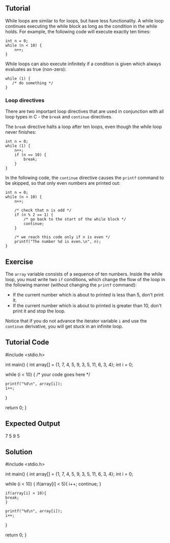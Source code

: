Tutorial
--------

While loops are similar to for loops, but have less functionality. A while loop continues executing the while block as long as the
condition in the while holds. For example, the following code will execute exactly ten times:

    int n = 0;
    while (n < 10) {
        n++;
    }

While loops can also execute infinitely if a condition is given which always evaluates as true (non-zero):

    while (1) {
       /* do something */
    }

### Loop directives

There are two important loop directives that are used in conjunction with all loop types in C - the `break` and `continue` directives.

The `break` directive halts a loop after ten loops, even though the while loop never finishes:

    int n = 0;
    while (1) {
        n++;
        if (n == 10) {
            break;
        }
    }

In the following code, the `continue` directive causes the `printf` command to be skipped, so that only even numbers are printed out:

    int n = 0;
    while (n < 10) {
        n++;

        /* check that n is odd */
        if (n % 2 == 1) {
            /* go back to the start of the while block */
            continue;
        }

        /* we reach this code only if n is even */
        printf("The number %d is even.\n", n);
    }

Exercise
--------

The `array` variable consists of a sequence of ten numbers. Inside the while loop, you must write two `if` conditions, 
which change the flow of the loop in the following manner (without changing the `printf` command):

* If the current number which is about to printed is less than 5, don't print it.
* If the current number which is about to printed is greater than 10, don't print it and stop the loop.

Notice that if you do not advance the iterator variable `i` and use the `continue` derivative, you will get stuck in an infinite loop.

Tutorial Code
-------------

#include <stdio.h>

int main() {
  int array[] = {1, 7, 4, 5, 9, 3, 5, 11, 6, 3, 4};
  int i = 0;

  while (i < 10) {
    /* your code goes here */

    printf("%d\n", array[i]);
    i++;
  }

  return 0;
}

Expected Output
---------------

7
5
9
5

Solution
--------

#include <stdio.h>

int main() {
  int array[] = {1, 7, 4, 5, 9, 3, 5, 11, 6, 3, 4};
  int i = 0;

  while (i < 10) {
    if(array[i] < 5){
	i++;
	continue;
    }

    if(array[i] > 10){
	break;
    }

    printf("%d\n", array[i]);
    i++;
  }

  return 0;
}
